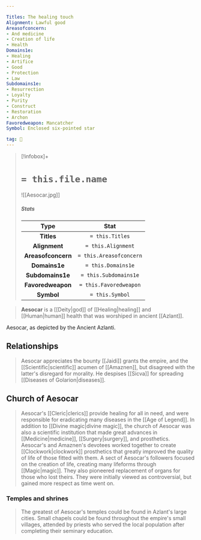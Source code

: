 ```yaml
---

Titles: The healing touch
Alignment: Lawful good
Areasofconcern:
- And medicine
- Creation of life
- Health
Domains1e:
- Healing
- Artifice
- Good
- Protection
- Law
Subdomains1e:
- Resurrection
- Loyalty
- Purity
- Construct
- Restoration
- Archon
Favoredweapon: Mancatcher
Symbol: Enclosed six-pointed star

tag: 🙏
---
```


> [!infobox]+
> #  `= this.file.name`
> ![[Aesocar.jpg]] 
> ##### Stats
> Type | Stat |
> :---:|:---:|
> **Titles** | `= this.Titles` |
> **Alignment** | `= this.Alignment` |
> **Areasofconcern** | `= this.Areasofconcern` |
> **Domains1e** | `= this.Domains1e` |
> **Subdomains1e** | `= this.Subdomains1e` |
> **Favoredweapon** | `= this.Favoredweapon` |
> **Symbol** | `= this.Symbol` |



> **Aesocar** is a [[Deity|god]] of [[Healing|healing]] and [[Human|human]] health that was worshiped in ancient [[Azlant]].


 Aesocar, as depicted by the Ancient Azlanti.


## Relationships

> Aesocar appreciates the bounty [[Jaidi]] grants the empire, and the [[Scientific|scientific]] acumen of [[Amaznen]], but disagreed with the latter's disregard for morality. He despises [[Sicva]] for spreading [[Diseases of Golarion|diseases]].


## Church of Aesocar

> Aesocar's [[Cleric|clerics]] provide healing for all in need, and were responsible for eradicating many diseases in the [[Age of Legend]]. In addition to [[Divine magic|divine magic]], the church of Aesocar was also a scientific institution that made great advances in [[Medicine|medicine]], [[Surgery|surgery]], and prosthetics. Aesocar's and Amaznen's devotees worked together to create [[Clockwork|clockwork]] prosthetics that greatly improved the quality of life of those fitted with them.
> A sect of Aesocar's followers focused on the creation of life, creating many lifeforms through [[Magic|magic]]. They also pioneered replacement of organs for those who lost theirs. They were initially viewed as controversial, but gained more respect as time went on.


### Temples and shrines

> The greatest of Aesocar's temples could be found in Azlant's large cities. Small chapels could be found throughout the empire's small villages, attended by priests who served the local population after completing their seminary education.








